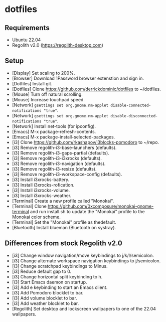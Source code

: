 # dotfiles

## Requirements
- Ubuntu 22.04
- Regolith v2.0 (https://regolith-desktop.com)

## Setup
- [Display] Set scaling to 200%.
- [Browser] Download 1Password browser extenstion and sign in.
- [Dotfiles] Install git.
- [Dotfiles] Clone https://github.com/derrickdominic/dotfiles to ~/dotfiles.
- [Mouse] Turn off natural scrolling.
- [Mouse] Increase touchpad speed.
- [Network] `gsettings set org.gnome.nm-applet disable-connected-notifications "true"`.
- [Network] `gsettings set org.gnome.nm-applet disable-disconnected-notifications "true"`.
- [Network] Install net-tools (for ipconfig).
- [Emacs] M-x package-refresh-contents.
- [Emacs] M-x package-install-selected-packages.
- [i3] Clone https://github.com/rkashapov/i3blocks-pomodoro to ~/repo.
- [i3] Remove regolith-i3-base-launchers (defaults).
- [i3] Remove regolith-i3-gaps-partial (defaults).
- [i3] Remove regolith-i3-i3xrocks (defaults).
- [i3] Remove regolith-i3-navigation (defaults).
- [i3] Remove regolith-i3-resize (defaults).
- [i3] Remove regolith-i3-workspace-config (defaults).
- [i3] Install i3xrocks-battery.
- [i3] Install i3xrocks-rofication.
- [i3] Install i3xrocks-volume.
- [i3] Install i3xrocks-weather.
- [Terminal] Create a new profile called "Monokai".
- [Terminal] Clone https://github.com/0xcomposure/monokai-gnome-terminal and run install.sh to update the "Monokai" profile to the Monokai color scheme.
- [Terminal] Set the "Monokai" profile as thedefault.
- [Bluetooth] Install blueman (Bluetooth on systray).

## Differences from stock Regolith v2.0
- [i3] Change window navigation/move keybindings to j/k/l/semicolon.
- [i3] Change alternate workspace navigation keybindings to j/semicolon.
- [i3] Change scratchpad keybindings to Minus.
- [i3] Reduce default gap to 0.
- [i3] Change horizontal split keybinding to h.
- [i3] Start Emacs daemon on startup.
- [i3] Add e keybinding to start an Emacs client.
- [i3] Add Pomodoro blocklet to bar.
- [i3] Add volume blocklet to bar.
- [i3] Add weather blocklet to bar.
- [Regolith] Set desktop and lockscreen wallpapers to one of the 22.04 wallpapers.
